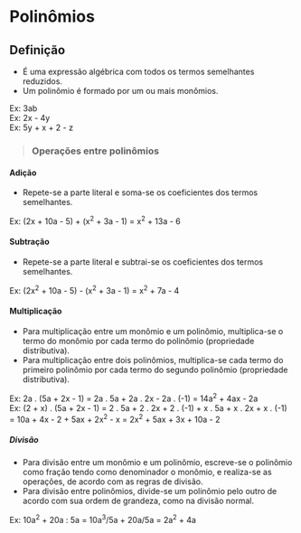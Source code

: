 # Polinômios

## Definição
* É uma expressão algébrica com todos os termos semelhantes reduzidos.
* Um polinômio é formado por um ou mais monômios.

Ex: 3ab    
Ex: 2x - 4y   
Ex: 5y + x + 2 - z  

> ### Operações entre polinômios

#### Adição
* Repete-se a parte literal e soma-se os coeficientes dos termos semelhantes.

Ex: (2x + 10a - 5) + (x<sup>2</sup> + 3a - 1) = x<sup>2</sup> + 13a - 6  

#### Subtração
* Repete-se a parte literal e subtrai-se os coeficientes dos termos semelhantes.

Ex: (2x<sup>2</sup> + 10a - 5) - (x<sup>2</sup> + 3a - 1) = x<sup>2</sup> + 7a - 4

#### Multiplicação
* Para multiplicação entre um monômio e um polinômio, multiplica-se o termo do monômio por cada termo do polinômio (propriedade distributiva).
* Para multiplicação entre dois polinômios, multiplica-se cada termo do primeiro polinômio por cada termo do segundo polinômio (propriedade distributiva).

Ex: 2a . (5a + 2x - 1) = 2a . 5a + 2a . 2x - 2a . (-1) = 14a<sup>2</sup> + 4ax - 2a  
Ex: (2 + x) . (5a + 2x - 1) = 2 . 5a + 2 . 2x + 2 . (-1) + x . 5a + x . 2x + x . (-1) = 10a + 4x - 2 + 5ax + 2x<sup>2</sup> - x = 2x<sup>2</sup> + 5ax + 3x + 10a - 2  

##### Divisão
* Para divisão entre um monômio e um polinômio, escreve-se o polinômio como fração tendo como denominador o monômio, e realiza-se as operações, de acordo com as regras de divisão.
* Para divisão entre polinômios, divide-se um polinômio pelo outro de acordo com sua ordem de grandeza, como na divisão normal.

Ex: 10a<sup>2</sup> + 20a : 5a = 10a<sup>3</sup>/5a + 20a/5a = 2a<sup>2</sup> + 4a
